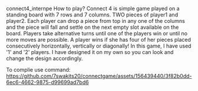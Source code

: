 connect4_internpe
How to play?
Connect 4 is simple game played on a standing board with 7 rows and 7 columns. TWO pieces of player1 and player2. Each player can drop a piece from top in any one of the columns and the piece will fall and settle on the next empty slot available on the board. Players take alternative turns until one of the players win or until no more moves are possible. A player wins if she has four of her pieces placed consecutively horizontally, vertically or diagonally! In this game, I have used '1' and '2' players. I have designed it on my own so you can look and change the design accordingly.

To complie use command:
https://github.com/7swakits20/connectgame/assets/156439440/3f82b0dd-6ec6-4662-9875-d99699ad7bd6
